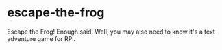 # escape-the-frog
Escape the Frog! Enough said. Well, you may also need to know it's a text adventure game for RPi.
